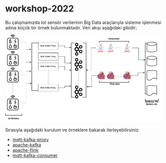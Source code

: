 # workshop-2022

Bu çalışmamızda Iot sensör verilerinin Big Data araçlarıyla sisteme işlenmesi adına küçük bir örnek bulunmaktadır. Veri akışı aşağıdaki gibidir;

![Veri Akışı](./data_flow.png)

Sırasıyla aşağıdaki kurulum ve örneklere bakarak ilerleyebilirsiniz:

* [mqtt-kafka-proxy](/mqtt-kafka-proxy/README.md)
* [apache-kafka](/apache-kafka/README.md)
* [apache-flink](/apache-flink/README.md)
* [mqtt-kafka-consumer](/mqtt-kafka-consumer/README.md)